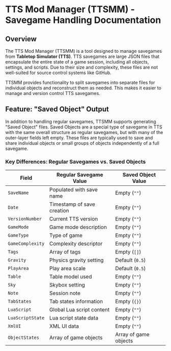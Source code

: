 # TTS Mod Manager (TTSMM) - Savegame Handling Documentation

## Overview

The TTS Mod Manager (TTSMM) is a tool designed to manage savegames from **Tabletop Simulator (TTS)**. TTS savegames are large JSON files that encapsulate the entire state of a game session, including all objects, settings, and scripts. Due to their size and complexity, these files are not well-suited for source control systems like GitHub.  

TTSMM provides functionality to split savegames into separate files for individual objects and reconstruct them as needed. This makes it easier to manage and version control TTS savegames.

## Feature: "Saved Object" Output

In addition to handling regular savegames, TTSMM supports generating "Saved Object" files. Saved Objects are a special type of savegame in TTS with the same overall structure as regular savegames, but with many of the outer-layer fields left empty. These files are typically used to save and share individual objects or small groups of objects independently of a full savegame.

### Key Differences: Regular Savegames vs. Saved Objects

| Field            | Regular Savegame Value     | Saved Object Value    |
| ---------------- | -------------------------- | --------------------- |
| `SaveName`       | Populated with save name   | Empty (`""`)          |
| `Date`           | Timestamp of save creation | Empty (`""`)          |
| `VersionNumber`  | Current TTS version        | Empty (`""`)          |
| `GameMode`       | Game mode description      | Empty (`""`)          |
| `GameType`       | Type of game               | Empty (`""`)          |
| `GameComplexity` | Complexity descriptor      | Empty (`""`)          |
| `Tags`           | Array of tags              | Empty (`[]`)          |
| `Gravity`        | Physics gravity setting    | Default (`0.5`)       |
| `PlayArea`       | Play area scale            | Default (`0.5`)       |
| `Table`          | Table model used           | Empty (`""`)          |
| `Sky`            | Skybox setting             | Empty (`""`)          |
| `Note`           | Session note               | Empty (`""`)          |
| `TabStates`      | Tab states information     | Empty (`{}`)          |
| `LuaScript`      | Global Lua script content  | Empty (`""`)          |
| `LuaScriptState` | Lua script state data      | Empty (`""`)          |
| `XmlUI`          | XML UI data                | Empty (`""`)          |
| `ObjectStates`   | Array of game objects      | Array of game objects |
